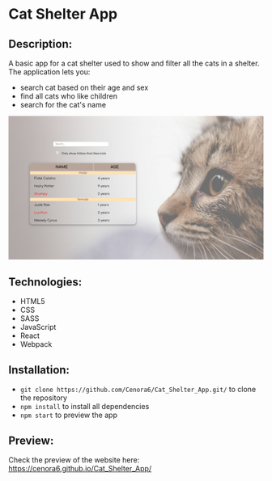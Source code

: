 # Cat Shelter App

## Description:
A basic app for a cat shelter used to show and filter all the cats in a shelter. 
The application lets you:
- search cat based on their age and sex
- find all cats who like children
- search for the cat's name

![](images/preview.png)

## Technologies:
- HTML5 
- CSS
- SASS
- JavaScript
- React
- Webpack

## Installation:
-  ```git clone https://github.com/Cenora6/Cat_Shelter_App.git/``` to clone the repository
- ```npm install``` to install all dependencies
- ```npm start``` to preview the app

## Preview: 
Check the preview of the website here: https://cenora6.github.io/Cat_Shelter_App/
